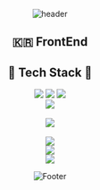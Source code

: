 <div align="center">

![header](https://capsule-render.vercel.app/api?type=slice&color=auto&height=200&text=highJoon&fontAlign=70&rotate=13&fontAlignY=25&&descAlign=70.&descAlignY=44)

<h2>🇰🇷 FrontEnd</h2>

<div>
  <h2>🧰 Tech Stack 🧰</h2>
  <div>
    <img src="https://img.shields.io/badge/React-61DAFB?style=for-the-badge&logo=react&logoColor=white" />
    <img src="https://img.shields.io/badge/JavaScript-F3DF51?style=for-the-badge&logo=javascript&logoColor=white" />
    <img src="https://img.shields.io/badge/TypeScript-2F74C0?style=for-the-badge&logo=typescript&logoColor=white" />
  </div>

  <div>
    <a href="https://velog.io/@arthur">    
      <img src="https://img.shields.io/badge/velog-11B48A?style=for-the-badge&logo=Vimeo&logoColor=white" />
    </a>
  </div>
  <br />
  <div>
    <a href="https://hits.seeyoufarm.com">
      <img src="https://hits.seeyoufarm.com/api/count/incr/badge.svg?url=https%3A%2F%2Fgithub.com&count_bg=%23000000&title_bg=%239BA1FF&icon=&icon_color=%23C4C2E9&title=hits&edge_flat=true"/>
    </a>
  </div>
</div>
<br />
<div>
  <img src="https://github-readme-stats.vercel.app/api?username=highjoon&theme=dark" />
  <br />
  <img src="http://mazassumnida.wtf/api/v2/generate_badge?boj=yundosa2" />
  <br />
  <img src="https://github-readme-stats.vercel.app/api/top-langs/?username=highjoon&theme=dark" />
  <br />
</div>

![Footer](https://capsule-render.vercel.app/api?type=waving&color=auto&height=200&section=footer)

</div>
